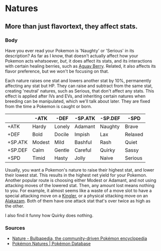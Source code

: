 # Natures

## More than just flavortext, they affect stats.

### Body

Have you ever read your Pokemon is 'Naughty' or 'Serious' in its description? As far as I know, that doesn't actually affect how your Pokemon acts whatsoever, _but_, it does affect its stats, and its interactions with certain healing berries, such as [Aguav Berry](https://www.serebii.net/itemdex/aguavberry.shtml). Related, it also affects its flavor preference, but we won't be focusing on that.

Each nature raises one stat and lowers another stat by 10%, permanently affecting any stat but HP. They can raise and subtract from the same stat, creating 'neutral' natures, such as Serious, that don't affect any stats. This effect is applied after IVs and EVs, and inheriting certain natures when breeding can be manipulated, which we'll talk about later. They are fixed from the time a Pokemon is caught or born.

|         |     -ATK |    -DEF | -SP.ATK | -SP.DEF |    -SPD |
| ------- |  ------- | ------- | ------- | ------- | ------- |
|    +ATK | Hardy    | Lonely  | Adamant | Naughty | Brave   |
|    +DEF | Bold     | Docile  | Impish  | Lax     | Relaxed |
| +SP.ATK | Modest   | Mild    | Bashful | Rash    | Quiet   |
| +SP.DEF | Calm     | Gentle  | Careful | Quirky  | Sassy   |
|    +SPD | Timid    | Hasty   | Jolly   | Naive   | Serious |

Usually, you want a Pokemon's nature to raise their highest stat, and lower their lowest stat. This results in the highest net yield for your Pokemon. Another popular route is choosing either Modest or Adamant, and not using attacking moves of the lowered stat. Then, any amount lost means nothing to you. For example, it almost seems like a waste of a move slot to have a special attacking move on a [Kingler](https://www.serebii.net/pokedex-swsh/kingler/), or a physical sttacking move on an [Alakazam](https://www.serebii.net/pokedex-swsh/alakazam/). Both of them have one attack stat that's over twice as high as the other.

I also find it funny how Quirky does nothing.

### Sources

- [Nature - Bulbapedia, the community-driven Pokémon encyclopedia](https://bulbapedia.bulbagarden.net/wiki/Nature)
- [Pokémon Natures | Pokémon Database](https://pokemondb.net/mechanics/natures)
